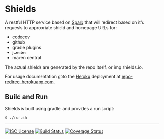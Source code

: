 # Shields
A restful HTTP service based on [Spark](http://sparkjava.com/) that will redirect based on it's requests to appropriate shield and homepage URLs for:

   - codecov
   - github
   - gradle plugins
   - jcenter
   - maven central

The actual shields are generated by the repo itself, or [img.shields.io](https://img.shields.io/badge).

For usage documentation goto the [Heroku](https://www.heroku.com/) deployment at [repo-redirect.herokuapp.com](https://repo-redirect.herokuapp.com).

## Build and Run
Shields is built using gradle, and provides a run script:

    $ ./run.sh

-----
[![ISC License](https://img.shields.io/badge/license-ISC-brightgreen.svg?style=flat)](https://tldrlegal.com/license/-isc-license)
[![Build Status](https://travis-ci.org/nwillc/shields.svg?branch=master)](https://travis-ci.org/nwillc/shields)
[![Coverage Status](http://repo-redirect.herokuapp.com/shield/codecov?path=github/nwillc&package=shields)](http://repo-redirect.herokuapp.com/homepage/codecov?path=github/nwillc&package=shields)

